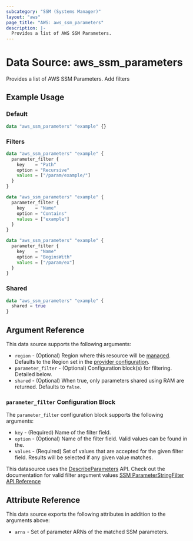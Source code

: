 ```yaml
---
subcategory: "SSM (Systems Manager)"
layout: "aws"
page_title: "AWS: aws_ssm_parameters"
description: |-
  Provides a list of AWS SSM Parameters.
---
```


# Data Source: aws_ssm_parameters

Provides a list of AWS SSM Parameters.
Add filters

## Example Usage

### Default

```terraform
data "aws_ssm_parameters" "example" {}
```

### Filters

```terraform
data "aws_ssm_parameters" "example" {
  parameter_filter {
    key    = "Path"
    option = "Recursive"
    values = ["/param/example/"]
  }
}

data "aws_ssm_parameters" "example" {
  parameter_filter {
    key    = "Name"
    option = "Contains"
    values = ["example"]
  }
}

data "aws_ssm_parameters" "example" {
  parameter_filter {
    key    = "Name"
    option = "BeginsWith"
    values = ["/param/ex"]
  }
}
```

### Shared

```terraform
data "aws_ssm_parameters" "example" {
  shared = true
}
```

## Argument Reference

This data source supports the following arguments:

* `region` - (Optional) Region where this resource will be [managed](https://docs.aws.amazon.com/general/latest/gr/rande.html#regional-endpoints). Defaults to the Region set in the [provider configuration](https://registry.terraform.io/providers/hashicorp/aws/latest/docs#aws-configuration-reference).
* `parameter_filter` - (Optional) Configuration block(s) for filtering. Detailed below.
* `shared` - (Optional) When true, only parameters shared using RAM are returned. Defaults to `false`.

### `parameter_filter` Configuration Block

The `parameter_filter` configuration block supports the following arguments:

* `key` - (Required) Name of the filter field.
* `option` - (Optional) Name of the filter field. Valid values can be found in the.
* `values` - (Required) Set of values that are accepted for the given filter field. Results will be selected if any
  given value matches.

This datasource uses
the [DescribeParameters](https://docs.aws.amazon.com/systems-manager/latest/APIReference/API_DescribeParameters.html#systemsmanager-DescribeParameters-request-ParameterFilters)
API.
Check out the documentation for valid filter argument
values [SSM ParameterStringFilter API Reference](https://docs.aws.amazon.com/systems-manager/latest/APIReference/API_ParameterStringFilter.html)

## Attribute Reference

This data source exports the following attributes in addition to the arguments above:

* `arns` - Set of parameter ARNs of the matched SSM parameters.
